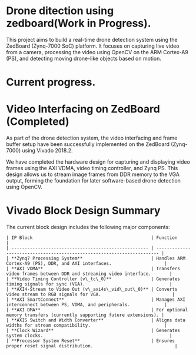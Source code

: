 # Drone ditection using zedboard(Work in Progress).

This project aims to build a real-time drone detection system using the ZedBoard (Zynq-7000 SoC) platform. It focuses on capturing live video from a camera, processing the video using OpenCV on the ARM Cortex-A9 (PS), and detecting moving drone-like objects based on motion.
# Current progress.

# Video Interfacing on ZedBoard (Completed)
As part of the drone detection system, the video interfacing and frame buffer setup have been successfully implemented on the ZedBoard (Zynq-7000) using Vivado 2018.2.

We have completed the hardware design for capturing and displaying video frames using the AXI VDMA, video timing controller, and Zynq PS. This design allows us to stream image frames from DDR memory to the VGA output, forming the foundation for later software-based drone detection using OpenCV.

# Vivado Block Design Summary
The current block design includes the following major components:

    | IP Block                                             | Function                                                                |
    | ---------------------------------------------------- | ----------------------------------------------------------------------- |
    | **Zynq7 Processing System**                          | Handles ARM Cortex-A9 (PS), DDR, and AXI interfaces.                    |
    | **AXI VDMA**                                         | Transfers video frames between DDR and streaming video interface.       |
    | **Video Timing Controller (v\_tc\_0)**               | Generates timing signals for sync (VGA).                                |
    | **AXI4-Stream to Video Out (v\_axi4s\_vid\_out\_0)** | Converts video stream to RGB signals for VGA.                           |
    | **AXI SmartConnect**                                 | Manages AXI interconnect between PS, VDMA, and peripherals.             |
    | **AXI DMA**                                          | For optional memory transfers (currently supporting future extensions). |
    | **AXIS Switch and Width Converter**                  | Aligns data widths for stream compatibility.                            |
    | **Clock Wizard**                                     | Generates system clocks.                                                |
    | **Processor System Reset**                           | Ensures proper reset signal distribution.                               |


